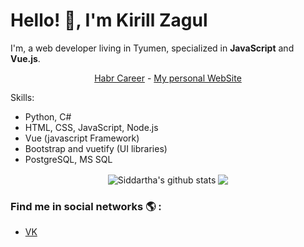 # Hello! 👋, I'm Kirill Zagul

<!--
**kzagul/kzagul** is a ✨ _special_ ✨ repository because its `README.md` (this file) appears on your GitHub profile.

Here are some ideas to get you started:

- 🔭 I’m currently working on ...
- 🌱 I’m currently learning ...
- 👯 I’m looking to collaborate on ...
- 🤔 I’m looking for help with ...
- 💬 Ask me about ...
- 📫 How to reach me: ...
- 😄 Pronouns: ...
- ⚡ Fun fact: ...
-->

I'm, a web developer living in Tyumen, specialized in **JavaScript** and **Vue.js**.

<p align="center">
  <a href="https://career.habr.com/zagulkirill/">Habr Career</a> - 
  <a href="https://zagulkirill.herokuapp.com/">My personal WebSite</a>
</p>

Skills:
- Python, C#
- HTML, CSS, JavaScript, Node.js
- Vue (javascript Framework)
- Bootstrap and vuetify (UI libraries)
- PostgreSQL, MS SQL

<p align="center">
<img align="center" src="https://github-readme-stats.vercel.app/api/top-langs/?username=kzagul&title_color=fff&text_color=9f9f9f&bg_color=151515&hide=jupyter%20notebook" alt="Siddartha's github stats" />

<img align="center" src="https://github-readme-stats.vercel.app/api?username=kzagul&hide=issues&count_private=true&show_icons=true&title_color=fff&icon_color=79ff97&text_color=9f9f9f&bg_color=151515&line_height=40" />
</p>

### Find me in social networks 🌎 :
- [VK](https://vk.com/killrealthecool)
